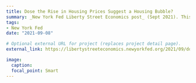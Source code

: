 ```yaml
---
title: Dose the Rise in Housing Prices Suggest a Housing Bubble?
summary: _New York Fed Liberty Street Economics post_ (Sept 2021). This post provides a more detailed look at the recent rise in home prices by breaking it down geographically, with a comparison to the pre-2007 bubble. 
tags:
- New York Fed
date: "2021-09-08"

# Optional external URL for project (replaces project detail page).
external_link: https://libertystreeteconomics.newyorkfed.org/2021/09/does-the-rise-in-housing-prices-suggest-a-housing-bubble/

image:
  caption:
  focal_point: Smart
---
```

